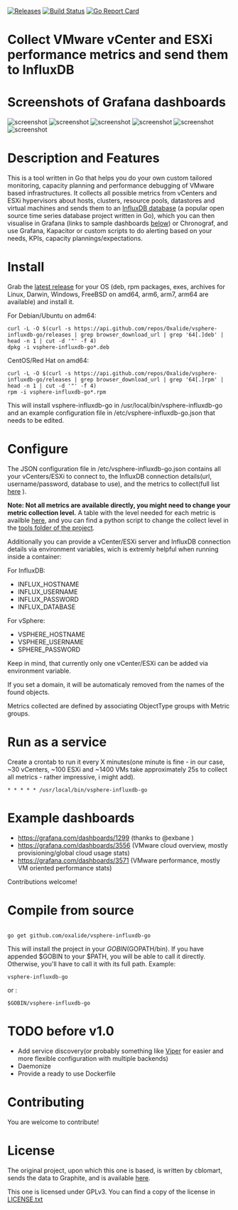 [![Releases](https://img.shields.io/github/release/Oxalide/vsphere-influxdb-go.svg?style=flat-square)](https://github.com/Oxalide/vsphere-influxdb-go/releases/latest) [![Build Status](https://travis-ci.org/Oxalide/vsphere-influxdb-go.svg?branch=master)](https://travis-ci.org/Oxalide/vsphere-influxdb-go) [![Go Report Card](https://goreportcard.com/badge/Oxalide/vsphere-influxdb-go)](https://goreportcard.com/report/github.com/Oxalide/vsphere-influxdb-go)

# Collect VMware vCenter and ESXi performance metrics and send them to InfluxDB

# Screenshots of Grafana dashboards
![screenshot](https://grafana.com/api/dashboards/3556/images/2224/image)
![screenshot](https://grafana.com/api/dashboards/3556/images/2227/image)
![screenshot](https://grafana.com/api/dashboards/3556/images/2230/image)
![screenshot](https://grafana.com/api/dashboards/3571/images/2245/image)
![screenshot](https://grafana.com/api/dashboards/3571/images/2251/image)
![screenshot](https://grafana.com/api/dashboards/3571/images/2254/image)

# Description and Features
This is a tool written in Go that helps you do your own custom tailored monitoring, capacity planning and performance debugging of VMware based infrastructures. It collects all possible metrics from vCenters and ESXi hypervisors about hosts, clusters, resource pools, datastores and virtual machines and sends them to an [InfluxDB database](https://github.com/influxdata/influxdb) (a popular open source time series database project written in Go), which you can then visualise in Grafana (links to sample dashboards [below](#example-dashboards)) or Chronograf, and use Grafana, Kapacitor or custom scripts to do alerting based on your needs, KPIs, capacity plannings/expectations.

# Install 
Grab the [latest release](https://github.com/Oxalide/vsphere-influxdb-go/releases/latest) for your OS (deb, rpm packages, exes, archives for Linux, Darwin, Windows, FreeBSD on amd64, arm6, arm7, arm64 are available) and install it.

For Debian/Ubuntu on adm64:
```
curl -L -O $(curl -s https://api.github.com/repos/Oxalide/vsphere-influxdb-go/releases | grep browser_download_url | grep '64[.]deb' | head -n 1 | cut -d '"' -f 4)
dpkg -i vsphere-influxdb-go*.deb
```

CentOS/Red Hat on amd64:
```
curl -L -O $(curl -s https://api.github.com/repos/Oxalide/vsphere-influxdb-go/releases | grep browser_download_url | grep '64[.]rpm' | head -n 1 | cut -d '"' -f 4)
rpm -i vsphere-influxdb-go*.rpm
```

This will install vsphere-influxdb-go in /usr/local/bin/vsphere-influxdb-go and an example configuration file in /etc/vsphere-influxdb-go.json that needs to be edited.


# Configure

The JSON configuration file in /etc/vsphere-influxdb-go.json contains all your vCenters/ESXi to connect to, the InfluxDB connection details(url, username/password, database to use), and the metrics to collect(full list [here](http://www.virten.net/2015/05/vsphere-6-0-performance-counter-description/) ).

**Note: Not all metrics are available directly, you might need to change your metric collection level.**
A table with the level needed for each metric is availble [here](http://www.virten.net/2015/05/which-performance-counters-are-available-in-each-statistic-level/), and you can find a python script to change the collect level in the [tools folder of the project](./tools/).

Additionally  you can provide a vCenter/ESXi server and InfluxDB connection details via environment variables, wich is extremly helpful when running inside a container:

For InfluxDB:
* INFLUX\_HOSTNAME
* INFLUX\_USERNAME
* INFLUX\_PASSWORD
* INFLUX\_DATABASE

For vSphere:
* VSPHERE\_HOSTNAME
* VSPHERE\_USERNAME
* SPHERE\_PASSWORD 

Keep in mind, that currently only one vCenter/ESXi can be added via environment variable.

If you set a domain, it will be automaticaly removed from the names of the found objects.

Metrics collected are defined by associating ObjectType groups with Metric groups.


# Run as a service

Create a crontab to run it every X minutes(one minute is fine - in our case, ~30 vCenters, ~100 ESXi and ~1400 VMs take approximately 25s to collect all metrics - rather impressive, i might add).
```
* * * * * /usr/local/bin/vsphere-influxdb-go
```

# Example dashboards
* https://grafana.com/dashboards/1299 (thanks to @exbane )
* https://grafana.com/dashboards/3556 (VMware cloud overview, mostly provisioning/global cloud usage stats)
* https://grafana.com/dashboards/3571 (VMware performance, mostly VM oriented performance stats)

Contributions welcome!


# Compile from source

```

go get github.com/oxalide/vsphere-influxdb-go

```
This will install the project in your $GOBIN($GOPATH/bin). If you have appended $GOBIN to your $PATH, you will be able to call it directly. Otherwise, you'll have to call it with its full path.
Example:
```
vsphere-influxdb-go
```
or :
```
$GOBIN/vsphere-influxdb-go
```

# TODO before v1.0
* Add service discovery(or probably something like [Viper](https://github.com/spf13/viper) for easier and more flexible configuration with multiple backends)
* Daemonize
* Provide a ready to use Dockerfile

# Contributing
You are welcome to contribute!

# License 

The original project, upon which this one is based, is written by cblomart, sends the data to Graphite, and is available [here](https://github.com/cblomart/vsphere-graphite). 

This one is licensed under GPLv3. You can find a copy of the license in [LICENSE.txt](./LICENSE.txt)


